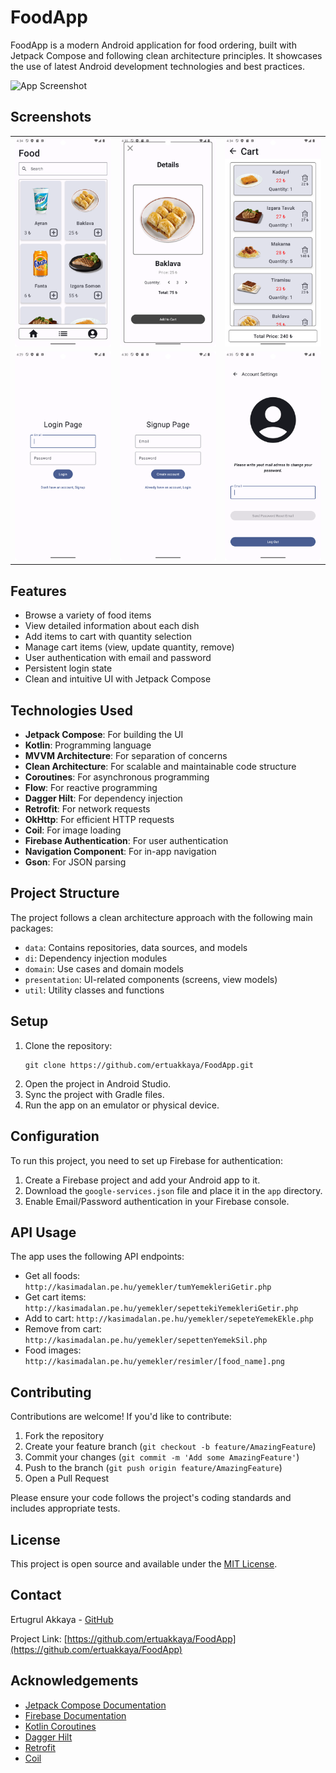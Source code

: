 # FoodApp

FoodApp is a modern Android application for food ordering, built with Jetpack Compose and following clean architecture principles. It showcases the use of latest Android development technologies and best practices.

![App Screenshot](https://github.com/ertuakkaya/FoodApp/raw/main/app/src/main/res/drawable/ss1.jpg)

## Screenshots

<table>
  <tr>
    <td><img src="Screenshots/home_screen.png" width="200" alt="Home Screen"/></td>
    <td><img src="Screenshots/food_detail_screen.png" width="200" alt="Food Detail Screen"/></td>
    <td><img src="Screenshots/cart_screen.png" width="200" alt="Cart Screen"/></td>
  </tr>
  <tr>
    <td><img src="Screenshots/login_screen.png" width="200" alt="Login Screen"/></td>
    <td><img src="Screenshots/register_screen.png" width="200" alt="Register Screen"/></td>
    <td><img src="Screenshots/profile_screen.png" width="200" alt="Profile Screen"/></td>
  </tr>
</table>


## Features

- Browse a variety of food items
- View detailed information about each dish
- Add items to cart with quantity selection
- Manage cart items (view, update quantity, remove)
- User authentication with email and password
- Persistent login state
- Clean and intuitive UI with Jetpack Compose

## Technologies Used

- **Jetpack Compose**: For building the UI
- **Kotlin**: Programming language
- **MVVM Architecture**: For separation of concerns
- **Clean Architecture**: For scalable and maintainable code structure
- **Coroutines**: For asynchronous programming
- **Flow**: For reactive programming
- **Dagger Hilt**: For dependency injection
- **Retrofit**: For network requests
- **OkHttp**: For efficient HTTP requests
- **Coil**: For image loading
- **Firebase Authentication**: For user authentication
- **Navigation Component**: For in-app navigation
- **Gson**: For JSON parsing

## Project Structure

The project follows a clean architecture approach with the following main packages:

- `data`: Contains repositories, data sources, and models
- `di`: Dependency injection modules
- `domain`: Use cases and domain models
- `presentation`: UI-related components (screens, view models)
- `util`: Utility classes and functions

## Setup

1. Clone the repository:
   ```
   git clone https://github.com/ertuakkaya/FoodApp.git
   ```
2. Open the project in Android Studio.
3. Sync the project with Gradle files.
4. Run the app on an emulator or physical device.

## Configuration

To run this project, you need to set up Firebase for authentication:

1. Create a Firebase project and add your Android app to it.
2. Download the `google-services.json` file and place it in the `app` directory.
3. Enable Email/Password authentication in your Firebase console.

## API Usage

The app uses the following API endpoints:

- Get all foods: `http://kasimadalan.pe.hu/yemekler/tumYemekleriGetir.php`
- Get cart items: `http://kasimadalan.pe.hu/yemekler/sepettekiYemekleriGetir.php`
- Add to cart: `http://kasimadalan.pe.hu/yemekler/sepeteYemekEkle.php`
- Remove from cart: `http://kasimadalan.pe.hu/yemekler/sepettenYemekSil.php`
- Food images: `http://kasimadalan.pe.hu/yemekler/resimler/[food_name].png`

## Contributing

Contributions are welcome! If you'd like to contribute:

1. Fork the repository
2. Create your feature branch (`git checkout -b feature/AmazingFeature`)
3. Commit your changes (`git commit -m 'Add some AmazingFeature'`)
4. Push to the branch (`git push origin feature/AmazingFeature`)
5. Open a Pull Request

Please ensure your code follows the project's coding standards and includes appropriate tests.

## License

This project is open source and available under the [MIT License](LICENSE).

## Contact

Ertugrul Akkaya - [GitHub](https://github.com/ertuakkaya)

Project Link: [https://github.com/ertuakkaya/FoodApp](https://github.com/ertuakkaya/FoodApp)

## Acknowledgements

- [Jetpack Compose Documentation](https://developer.android.com/jetpack/compose)
- [Firebase Documentation](https://firebase.google.com/docs)
- [Kotlin Coroutines](https://kotlinlang.org/docs/coroutines-overview.html)
- [Dagger Hilt](https://dagger.dev/hilt/)
- [Retrofit](https://square.github.io/retrofit/)
- [Coil](https://coil-kt.github.io/coil/)
